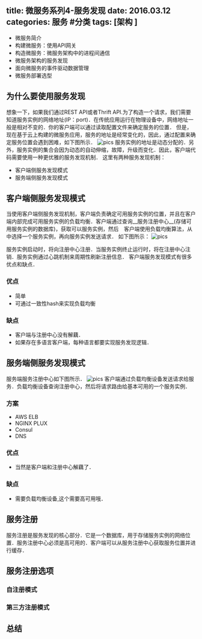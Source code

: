 title: 微服务系列4-服务发现
date: 2016.03.12
categories: 服务 #分类
tags: [架构 ]
---

* 微服务简介
* 构建微服务：使用API网关
* 构造微服务：微服务架构中的进程间通信
* 微服务架构的服务发现
* 面向微服务的事件驱动数据管理
* 微服务部署选型

## 为什么要使用服务发现
 想象一下，如果我们通过REST API或者Thrift API.为了构造一个请求，我们需要知道服务实例的网络地址(IP：port)．在传统应用运行在物理设备中，网络地址一般是相对不变的．你的客户端可以通过读取配置文件来确定服务的位置．
 但是，现在基于云上构建的微服务应用，服务的地址是经常变化的，因此，通过配置来确定服务位置会遇到困难，如下图所示．
 ![pics]()
 服务实例的地址是动态分配的．另外，服务实例的集合会因为动态的自动伸缩，故障，升级而变化．因此，客户端代码需要使用一种更优雅的服务发现机制．
 这里有两种服务发现机制：
 * 客户端侧服务发现模式
* 服务端侧服务发现模式

## 客户端侧服务发现模式
当使用客户端侧服务发现机制，客户端负责确定可用服务实例的位置，并且在客户端内部完成可用服务实例的负载均衡．客户端通过查询__服务注册中心__(存储可用服务实例的数据库)，获取可以服务实例，然后　客户端使用负载均衡算法，从中选择一个服务实例，再向服务实例发送请求．
如下图所示：
![pics]()

服务实例启动时，将向注册中心注册．当服务实例终止运行时，将在注册中心注销．服务实例通过心跳机制来周期性刷新注册信息．
客户端服务发现模式有很多优点和缺点．
### 优点
* 简单
*  可通过一致性hash来实现负载均衡

### 缺点
* 客户端与注册中心没有解藕．
* 如果存在多语言客户端，每种语言都要实现服务发现逻辑．

## 服务端侧服务发现模式
服务端服务注册中心如下图所示．
![pics]()
客户端通过负载均衡设备发送请求给服务．负载均衡设备查询注册中心，然后将请求路由给基本可用的一个服务实例．
### 方案
* AWS ELB
* NGINX PLUX
* Consul
* DNS
### 优点
* 当然是客户端和注册中心解藕了．

### 缺点
* 需要负载均衡设备,这个需要高可用哦．

## 服务注册
服务注册是服务发现的核心部分．它是一个数据库，用于存储服务实例的网络位置．服务注册中心必须是高可用的．客户端可以从服务注册中心获取服务位置并进行缓存．
## 服务注册选项
### 自注册模式

### 第三方注册模式

## 总结

